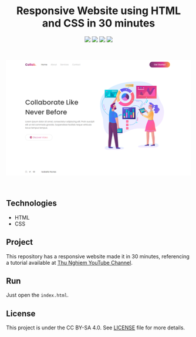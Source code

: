 <h1 align="center">
    Responsive Website using HTML and CSS in 30 minutes
</h1>

<p align="center">
    <img src="https://img.shields.io/github/license/isabellanunes/responsive-website-30min?style=flat-square" />
    <img src="https://img.shields.io/github/languages/count/isabellanunes/responsive-website-30min?style=flat-square" />
    <img src="https://img.shields.io/github/repo-size/isabellanunes/responsive-website-30min?style=flat-square" />
    <img src="https://img.shields.io/github/last-commit/isabellanunes/responsive-website-30min?style=flat-square" />
</p>

<br />

<p align="center">
    <img src=".readme/project.png" width = "600px" />
</p>

<br />

## Technologies

- HTML
- CSS

## Project

This repository has a responsive website made it in 30 minutes, referencing a tutorial available at [Thu Nghiem YouTube Channel](https://www.youtube.com/watch?v=d-qVF18Q7es&feature=youtu.be).

## Run

Just open the `index.html`.

## License

This project is under the CC BY-SA 4.0. See [LICENSE](/LICENSE.md) file for more details.
